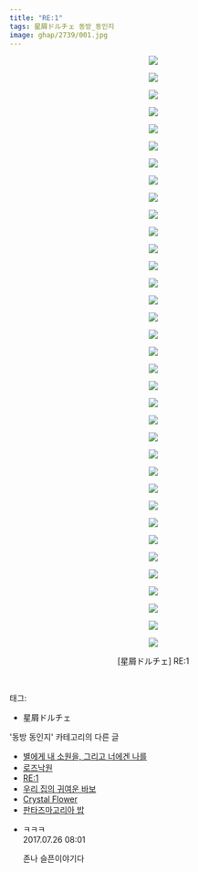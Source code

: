 ```yaml
---
title: "RE:1"
tags: 星屑ドルチェ 동방_동인지
image: ghap/2739/001.jpg
---
```

<div class="article">
<p style="text-align: center; clear: none; float: none;"><img src="{{ site.nasurl }}/ghap/2739/001.jpg"/></p>
<p style="text-align: center; clear: none; float: none;"><img src="{{ site.nasurl }}/ghap/2739/002.jpg"/></p>
<p style="text-align: center; clear: none; float: none;"><img src="{{ site.nasurl }}/ghap/2739/003.jpg"/></p>
<p style="text-align: center; clear: none; float: none;"><img src="{{ site.nasurl }}/ghap/2739/004.jpg"/></p>
<p style="text-align: center; clear: none; float: none;"><img src="{{ site.nasurl }}/ghap/2739/005.jpg"/></p>
<p style="text-align: center; clear: none; float: none;"><img src="{{ site.nasurl }}/ghap/2739/006.jpg"/></p>
<p style="text-align: center; clear: none; float: none;"><img src="{{ site.nasurl }}/ghap/2739/007.jpg"/></p>
<p style="text-align: center; clear: none; float: none;"><img src="{{ site.nasurl }}/ghap/2739/008.jpg"/></p>
<p style="text-align: center; clear: none; float: none;"><img src="{{ site.nasurl }}/ghap/2739/009.jpg"/></p>
<p style="text-align: center; clear: none; float: none;"><img src="{{ site.nasurl }}/ghap/2739/010.jpg"/></p>
<p style="text-align: center; clear: none; float: none;"><img src="{{ site.nasurl }}/ghap/2739/011.jpg"/></p>
<p style="text-align: center; clear: none; float: none;"><img src="{{ site.nasurl }}/ghap/2739/012.jpg"/></p>
<p style="text-align: center; clear: none; float: none;"><img src="{{ site.nasurl }}/ghap/2739/013.jpg"/></p>
<p style="text-align: center; clear: none; float: none;"><img src="{{ site.nasurl }}/ghap/2739/014.jpg"/></p>
<p style="text-align: center; clear: none; float: none;"><img src="{{ site.nasurl }}/ghap/2739/015.jpg"/></p>
<p style="text-align: center; clear: none; float: none;"><img src="{{ site.nasurl }}/ghap/2739/016.jpg"/></p>
<p style="text-align: center; clear: none; float: none;"><img src="{{ site.nasurl }}/ghap/2739/017.jpg"/></p>
<p style="text-align: center; clear: none; float: none;"><img src="{{ site.nasurl }}/ghap/2739/018.jpg"/></p>
<p style="text-align: center; clear: none; float: none;"><img src="{{ site.nasurl }}/ghap/2739/019.jpg"/></p>
<p style="text-align: center; clear: none; float: none;"><img src="{{ site.nasurl }}/ghap/2739/020.jpg"/></p>
<p style="text-align: center; clear: none; float: none;"><img src="{{ site.nasurl }}/ghap/2739/021.jpg"/></p>
<p style="text-align: center; clear: none; float: none;"><img src="{{ site.nasurl }}/ghap/2739/022.jpg"/></p>
<p style="text-align: center; clear: none; float: none;"><img src="{{ site.nasurl }}/ghap/2739/023.jpg"/></p>
<p style="text-align: center; clear: none; float: none;"><img src="{{ site.nasurl }}/ghap/2739/024.jpg"/></p>
<p style="text-align: center; clear: none; float: none;"><img src="{{ site.nasurl }}/ghap/2739/025.jpg"/></p>
<p style="text-align: center; clear: none; float: none;"><img src="{{ site.nasurl }}/ghap/2739/026.jpg"/></p>
<p style="text-align: center; clear: none; float: none;"><img src="{{ site.nasurl }}/ghap/2739/027.jpg"/></p>
<p style="text-align: center; clear: none; float: none;"><img src="{{ site.nasurl }}/ghap/2739/028.jpg"/></p>
<p style="text-align: center; clear: none; float: none;"><img src="{{ site.nasurl }}/ghap/2739/029.jpg"/></p>
<p style="text-align: center; clear: none; float: none;"><img src="{{ site.nasurl }}/ghap/2739/030.jpg"/></p>
<p style="text-align: center; clear: none; float: none;"><img src="{{ site.nasurl }}/ghap/2739/031.jpg"/></p>
<p style="text-align: center; clear: none; float: none;"><img src="{{ site.nasurl }}/ghap/2739/032.jpg"/></p>
<p style="text-align: center; clear: none; float: none;"><img src="{{ site.nasurl }}/ghap/2739/033.jpg"/></p>
<p style="text-align: center; clear: none; float: none;"><img src="{{ site.nasurl }}/ghap/2739/034.jpg"/></p>
<p style="text-align: center; clear: none; float: none;"><img src="{{ site.nasurl }}/ghap/2739/035.jpg"/></p>
<p style="text-align: center; clear: none; float: none;">[星屑ドルチェ] RE:1</p>
<p><br/></p>
</div><div class="tagTrail">
<p>태그: </p>
<ul>
<li>星屑ドルチェ</li>
</ul>
</div><div class="another">
<p>'동방 동인지' 카테고리의 다른 글</p>
<ul>
<li><a href="/2016-11-25-ghap_2741">별에게 내 소원을, 그리고 너에겐 나를</a></li>
<li><a href="/2016-11-25-ghap_2740">로즈낙원</a></li>
<li><a href="/2016-11-25-ghap_2739">RE:1</a></li>
<li><a href="/2016-11-25-ghap_2738">우리 집의 귀여운 바보</a></li>
<li><a href="/2016-11-25-ghap_2737">Crystal Flower</a></li>
<li><a href="/2016-11-24-ghap_2736">판타즈마고리아 밥</a></li>
</ul>
</div><div class="cb_module cb_fluid">
<div class="cb_wrt cb_profile">
<div class="comment">
<ul>
<li class="cb_thumb_off" id="comment15044469">
<div class="cb_comment_area">
<div class="cb_info_area">
<div class="cb_section">
<span class="cb_nick_name">ㅋㅋㅋ</span>
</div>
<div class="cb_section">
<span class="cb_date">2017.07.26 08:01 </span>
</div>
</div>
<div class="cb_dsc_comment">
<p class="cb_dsc">
											존나 슬픈이야기다
										</p>
</div>
</div></li>
</ul>
</div>
</div><!-- commentList close -->
</div>